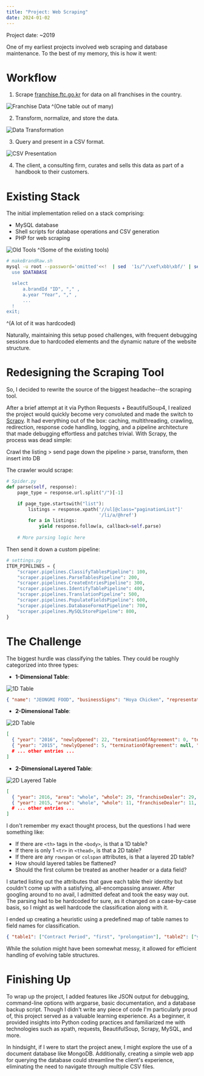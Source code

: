 ```yaml
---
title: "Project: Web Scraping"
date: 2024-01-02
---
```


Project date: ~2019

One of my earliest projects involved web scraping and database maintenance.
To the best of my memory, this is how it went:


# Workflow

1. Scrape [franchise.ftc.go.kr](https://franchise.ftc.go.kr/mnu/00013/program/userRqst/list.do) for data on all franchises in the country.

![Franchise Data](/portfolio/assets/table-example.png)
^(One table out of many)

2. Transform, normalize, and store the data.

![Data Transformation](/portfolio/assets/db-rowcount.png)

3. Query and present in a CSV format.

![CSV Presentation](/portfolio/assets/csv-files.png)

4. The client, a consulting firm, curates and sells this data as part of a handbook to their customers.


# Existing Stack

The initial implementation relied on a stack comprising:

- MySQL database
- Shell scripts for database operations and CSV generation
- PHP for web scraping

![Old Tools](/portfolio/assets/old-tools.png)
^(Some of the existing tools)

```sh
# makeBrandRaw.sh
mysql -u root --password='omitted'<<!  | sed  '1s/^/\xef\xbb\xbf/' | sed 's/	//g' > $DIR_EXCEL/$WORK_YEAR/raw_$year.csv 
  use $DATABASE

  select 
      a.brandId "ID", "," ,
      a.year "Year", "," ,
      ...
  !
exit;
```
^(A lot of it was hardcoded)

Naturally, maintaining this setup posed challenges, with frequent debugging sessions due to hardcoded elements and the dynamic nature of the website structure. 



# Redesigning the Scraping Tool

So, I decided to rewrite the source of the biggest headache--the scraping tool.

After a brief attempt at it via Python Requests + BeautifulSoup4, I realized the project would quickly become very convoluted and made the switch to [Scrapy](https://scrapy.org/). It had everything out of the box: caching, multithreading, crawling, redirection, response code handling, logging, and a pipeline architecture that made debugging effortless and patches trivial. With Scrapy, the process was dead simple:

Crawl the listing > send page down the pipeline > parse, transform, then insert into DB

The crawler would scrape:

```python
# Spider.py
def parse(self, response):
    page_type = response.url.split("/")[-1]

    if page_type.startswith("list"):
        listings = response.xpath('//ul[@class="paginationList"]'
                                  '/li/a/@href')
        for a in listings:
            yield response.follow(a, callback=self.parse)
    
    # More parsing logic here
```

Then send it down a custom pipeline:

```python
# settings.py
ITEM_PIPELINES = {
    "scraper.pipelines.ClassifyTablesPipeline": 100,
    "scraper.pipelines.ParseTablesPipeline": 200,
    "scraper.pipelines.CreateEntriesPipeline": 300,
    "scraper.pipelines.IdentifyTablePipeline": 400,
    "scraper.pipelines.TranslationPipeline": 500,
    "scraper.pipelines.PopulateFieldsPipeline": 600,
    "scraper.pipelines.DatabaseFormatPipeline": 700,
    "scraper.pipelines.MySQLStorePipeline": 800,
}
```


# The Challenge

The biggest hurdle was classifying the tables. They could be roughly categorized into three types:


- **1-Dimensional Table**:

![1D Table](/portfolio/assets/1d-table.png)

  ```json
  { "name": "JEONGMI FOOD", "businessSigns": "Hoya Chicken", "representative": "Jaegu Kang", ... }
  ```

- **2-Dimensional Table**:

![2D Table](/portfolio/assets/2d-table.png)

  ```json
  [
    { "year": "2016", "newlyOpened": 22, "terminationOfAgreement": 0, "termination": 4, "changeOfName": 0 },
    { "year": "2015", "newlyOpened": 5, "terminationOfAgreement": null, "termination": 3, "changeOfName": null },
    # ... other entries ...
  ]
  ```

- **2-Dimensional Layered Table**:

![2D Layered Table](/portfolio/assets/2d-layered-table.png)

  ```json
  [
    { "year": 2016, "area": "whole", "whole": 29, "franchiseDealer": 29, "directScore": 0 },
    { "year": 2015, "area": "whole", "whole": 11, "franchiseDealer": 11, "directScore": null },
    # ... other entries ...
  ]
  ```

I don't remember my exact thought process, but the questions I had were something like:
- If there are `<th>` tags in the `<body>`, is that a 1D table? 
- If there is only 1 `<tr>` in `<thead>`, is that a 2D table? 
- If there are any `rowspan` or `colspan` attributes, is that a layered 2D table? 
- How should layered tables be flattened? 
- Should the first column be treated as another header or a data field? 

I started listing out the attributes that gave each table their identity but couldn't come up with a satisfying, all-encompassing answer. After googling around to no avail, I admitted defeat and took the easy way out. The parsing had to be hardcoded for sure, as it changed on a case-by-case basis, so I might as well hardcode the classification along with it. 

I ended up creating a heuristic using a predefined map of table names to field names for classification.


```json
{ "table1": ["Contract Period", "first", "prolongation"], "table2": ["year", "Newly Opened", "Termination of Agreement"], ... }
```

While the solution might have been somewhat messy, it allowed for efficient handling of evolving table structures.

# Finishing Up

To wrap up the project, I added features like JSON output for debugging, command-line options with argparse, basic documentation, and a database backup script. Though I didn't write any piece of code I'm particularly proud of, this project served as a valuable learning experience. As a beginner, it provided insights into Python coding practices and familiarized me with technologies such as xpath, requests, BeautifulSoup, Scrapy, MySQL, and more.

In hindsight, if I were to start the project anew, I might explore the use of a document database like MongoDB. Additionally, creating a simple web app for querying the database could streamline the client's experience, eliminating the need to navigate through multiple CSV files.
